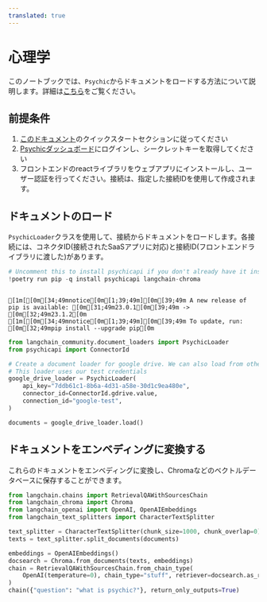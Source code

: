 ```yaml
---
translated: true
---
```


# 心理学

このノートブックでは、`Psychic`からドキュメントをロードする方法について説明します。詳細は[こちら](/docs/integrations/providers/psychic)をご覧ください。

## 前提条件

1. [このドキュメント](/docs/integrations/providers/psychic)のクイックスタートセクションに従ってください
2. [Psychicダッシュボード](https://dashboard.psychic.dev/)にログインし、シークレットキーを取得してください
3. フロントエンドのreactライブラリをウェブアプリにインストールし、ユーザー認証を行ってください。接続は、指定した接続IDを使用して作成されます。

## ドキュメントのロード

`PsychicLoader`クラスを使用して、接続からドキュメントをロードします。各接続には、コネクタID(接続されたSaaSアプリに対応)と接続ID(フロントエンドライブラリに渡した)があります。

```python
# Uncomment this to install psychicapi if you don't already have it installed
!poetry run pip -q install psychicapi langchain-chroma
```

```output

[1m[[0m[34;49mnotice[0m[1;39;49m][0m[39;49m A new release of pip is available: [0m[31;49m23.0.1[0m[39;49m -> [0m[32;49m23.1.2[0m
[1m[[0m[34;49mnotice[0m[1;39;49m][0m[39;49m To update, run: [0m[32;49mpip install --upgrade pip[0m
```

```python
from langchain_community.document_loaders import PsychicLoader
from psychicapi import ConnectorId

# Create a document loader for google drive. We can also load from other connectors by setting the connector_id to the appropriate value e.g. ConnectorId.notion.value
# This loader uses our test credentials
google_drive_loader = PsychicLoader(
    api_key="7ddb61c1-8b6a-4d31-a58e-30d1c9ea480e",
    connector_id=ConnectorId.gdrive.value,
    connection_id="google-test",
)

documents = google_drive_loader.load()
```

## ドキュメントをエンベディングに変換する

これらのドキュメントをエンベディングに変換し、Chromaなどのベクトルデータベースに保存することができます。

```python
from langchain.chains import RetrievalQAWithSourcesChain
from langchain_chroma import Chroma
from langchain_openai import OpenAI, OpenAIEmbeddings
from langchain_text_splitters import CharacterTextSplitter
```

```python
text_splitter = CharacterTextSplitter(chunk_size=1000, chunk_overlap=0)
texts = text_splitter.split_documents(documents)

embeddings = OpenAIEmbeddings()
docsearch = Chroma.from_documents(texts, embeddings)
chain = RetrievalQAWithSourcesChain.from_chain_type(
    OpenAI(temperature=0), chain_type="stuff", retriever=docsearch.as_retriever()
)
chain({"question": "what is psychic?"}, return_only_outputs=True)
```

